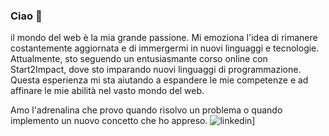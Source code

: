 ### Ciao 👋

il mondo del web è la mia grande passione. Mi emoziona l'idea di rimanere costantemente aggiornata e di immergermi in nuovi linguaggi e tecnologie. Attualmente, sto seguendo un entusiasmante corso online con Start2Impact, dove sto imparando nuovi linguaggi di programmazione. Questa esperienza mi sta aiutando a espandere le mie competenze e ad affinare le mie abilità nel vasto mondo del web.

Amo l'adrenalina che provo quando risolvo un problema o quando implemento un nuovo concetto che ho appreso.
![linkedin](https://img.shields.io/badge/LinkedIn-0077B5?style=for-the-badge&logo=linkedin&logoColor=white)]

